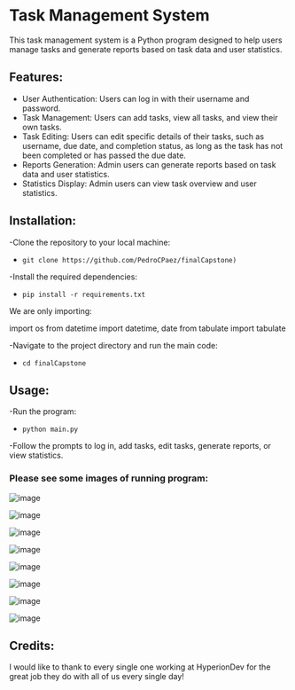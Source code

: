 # Task Management System

This task management system is a Python program designed to help users manage tasks and generate reports based on task data and user statistics.

## Features:

- User Authentication: Users can log in with their username and password.
- Task Management: Users can add tasks, view all tasks, and view their own tasks.
- Task Editing: Users can edit specific details of their tasks, such as username, due date, and completion status,
  as long as the task has not been completed or has passed the due date.
- Reports Generation: Admin users can generate reports based on task data and user statistics.
- Statistics Display: Admin users can view task overview and user statistics.

## Installation: 
-Clone the repository to your local machine:
*     git clone https://github.com/PedroCPaez/finalCapstone)
  
-Install the required dependencies:
*     pip install -r requirements.txt
  
We are only importing:

import os
from datetime import datetime, date
from tabulate import tabulate

-Navigate to the project directory and run the main code:
*     cd finalCapstone


## Usage: 
-Run the program: 
*     python main.py

-Follow the prompts to log in, add tasks, edit tasks, generate reports, or view statistics.

### Please see some images of running program:

![image](https://github.com/PedroCPaez/finalCapstone/assets/156691976/c54ea0ab-556a-49ec-99d5-48142cabf59f)

![image](https://github.com/PedroCPaez/finalCapstone/assets/156691976/0397232e-d9a3-44c5-a4dd-7c5988a200a8)

![image](https://github.com/PedroCPaez/finalCapstone/assets/156691976/5089d4d8-7b23-4996-9aeb-cf30324dcc7b)

![image](https://github.com/PedroCPaez/finalCapstone/assets/156691976/5feef9c6-98e9-4a62-89ec-1fab125a9e4b)

![image](https://github.com/PedroCPaez/finalCapstone/assets/156691976/a248d77b-3b6e-4c3b-849a-0ec4079e13e5)

![image](https://github.com/PedroCPaez/finalCapstone/assets/156691976/60b2cbef-3a50-410b-986b-fbc4615cdcbc)

![image](https://github.com/PedroCPaez/finalCapstone/assets/156691976/f8521551-6dc5-4ebc-bfec-ed3053085c8a)

![image](https://github.com/PedroCPaez/finalCapstone/assets/156691976/38c3f6ec-c4b9-4752-b281-3a331ffdb791)


## Credits: 

I would like to thank to every single one working at HyperionDev for the great job they do with all of us every single day!
